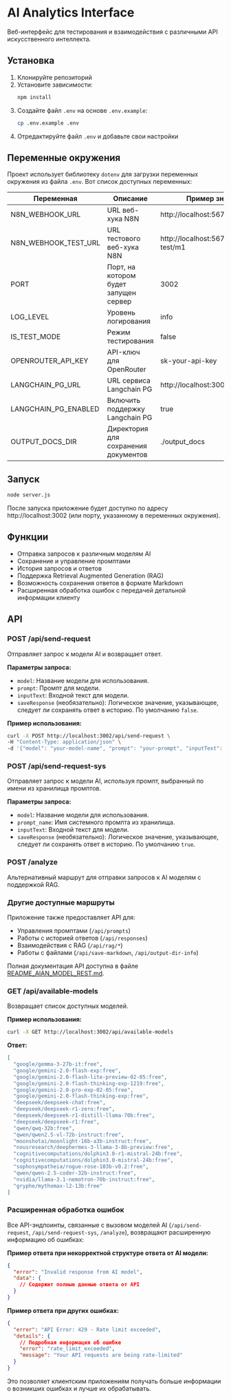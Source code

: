 # AI Analytics Interface

Веб-интерфейс для тестирования и взаимодействия с различными API искусственного интеллекта.

## Установка

1. Клонируйте репозиторий
2. Установите зависимости:
   ```bash
   npm install
   ```
3. Создайте файл `.env` на основе `.env.example`:
   ```bash
   cp .env.example .env
   ```
4. Отредактируйте файл `.env` и добавьте свои настройки

## Переменные окружения

Проект использует библиотеку `dotenv` для загрузки переменных окружения из файла `.env`. Вот список доступных переменных:

| Переменная | Описание | Пример значения |
|------------|----------|-----------------|
| N8N_WEBHOOK_URL | URL веб-хука N8N | http://localhost:5678/webhook/m1 |
| N8N_WEBHOOK_TEST_URL | URL тестового веб-хука N8N | http://localhost:5678/webhook-test/m1 |
| PORT | Порт, на котором будет запущен сервер | 3002 |
| LOG_LEVEL | Уровень логирования | info |
| IS_TEST_MODE | Режим тестирования | false |
| OPENROUTER_API_KEY | API-ключ для OpenRouter | sk-your-api-key |
| LANGCHAIN_PG_URL | URL сервиса Langchain PG | http://localhost:3005 |
| LANGCHAIN_PG_ENABLED | Включить поддержку Langchain PG | true |
| OUTPUT_DOCS_DIR | Директория для сохранения документов | ./output_docs |

## Запуск

```bash
node server.js
```

После запуска приложение будет доступно по адресу http://localhost:3002 (или порту, указанному в переменных окружения).

## Функции

- Отправка запросов к различным моделям AI
- Сохранение и управление промптами
- История запросов и ответов
- Поддержка Retrieval Augmented Generation (RAG)
- Возможность сохранения ответов в формате Markdown 
- Расширенная обработка ошибок с передачей детальной информации клиенту

## API

### POST /api/send-request

Отправляет запрос к модели AI и возвращает ответ.

**Параметры запроса:**
- `model`: Название модели для использования.
- `prompt`: Промпт для модели.
- `inputText`: Входной текст для модели.
- `saveResponse` (необязательно): Логическое значение, указывающее, следует ли сохранять ответ в историю. По умолчанию `false`.

**Пример использования:**

```bash
curl -X POST http://localhost:3002/api/send-request \
-H "Content-Type: application/json" \
-d '{"model": "your-model-name", "prompt": "your-prompt", "inputText": "your-input-text", "saveResponse": true}'
```

### POST /api/send-request-sys

Отправляет запрос к модели AI, используя промпт, выбранный по имени из хранилища промптов.

**Параметры запроса:**
- `model`: Название модели для использования.
- `prompt_name`: Имя системного промпта из хранилища.
- `inputText`: Входной текст для модели.
- `saveResponse` (необязательно): Логическое значение, указывающее, следует ли сохранять ответ в историю. По умолчанию `true`.

### POST /analyze

Альтернативный маршрут для отправки запросов к AI моделям с поддержкой RAG.

### Другие доступные маршруты

Приложение также предоставляет API для:
- Управления промптами (`/api/prompts`)
- Работы с историей ответов (`/api/responses`)
- Взаимодействия с RAG (`/api/rag/*`)
- Работы с файлами (`/api/save-markdown`, `/api/output-dir-info`)

Полная документация API доступна в файле [README_AIAN_MODEL_REST.md](README_AIAN_MODEL_REST.md).

### GET /api/available-models

Возвращает список доступных моделей.

**Пример использования:**

```bash
curl -X GET http://localhost:3002/api/available-models
```

**Ответ:**

```json
[
  "google/gemma-3-27b-it:free",
  "google/gemini-2.0-flash-exp:free",
  "google/gemini-2.0-flash-lite-preview-02-05:free",
  "google/gemini-2.0-flash-thinking-exp-1219:free",
  "google/gemini-2.0-pro-exp-02-05:free",
  "google/gemini-2.0-flash-thinking-exp:free",
  "deepseek/deepseek-chat:free",
  "deepseek/deepseek-r1-zero:free",
  "deepseek/deepseek-r1-distill-llama-70b:free",
  "deepseek/deepseek-r1:free",
  "qwen/qwq-32b:free",
  "qwen/qwen2.5-vl-72b-instruct:free",
  "moonshotai/moonlight-16b-a3b-instruct:free",
  "nousresearch/deephermes-3-llama-3-8b-preview:free",
  "cognitivecomputations/dolphin3.0-r1-mistral-24b:free",
  "cognitivecomputations/dolphin3.0-mistral-24b:free",
  "sophosympatheia/rogue-rose-103b-v0.2:free",
  "qwen/qwen-2.5-coder-32b-instruct:free",
  "nvidia/llama-3.1-nemotron-70b-instruct:free",
  "gryphe/mythomax-l2-13b:free"
]
```

### Расширенная обработка ошибок

Все API-эндпоинты, связанные с вызовом моделей AI (`/api/send-request`, `/api/send-request-sys`, `/analyze`), возвращают расширенную информацию об ошибках:

**Пример ответа при некорректной структуре ответа от AI модели:**
```json
{
  "error": "Invalid response from AI model",
  "data": {
    // Содержит полные данные ответа от API
  }
}
```

**Пример ответа при других ошибках:**
```json
{
  "error": "API Error: 429 - Rate limit exceeded",
  "details": {
    // Подробная информация об ошибке
    "error": "rate_limit_exceeded",
    "message": "Your API requests are being rate-limited"
  }
}
```

Это позволяет клиентским приложениям получать больше информации о возникших ошибках и лучше их обрабатывать. 